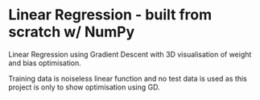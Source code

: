 # Linear Regression - built from scratch w/ NumPy

Linear Regression using Gradient Descent with 3D visualisation of weight and bias optimisation.

Training data is noiseless linear function and no test data is used as this project is only to show optimisation using GD.
